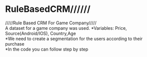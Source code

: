 # RuleBasedCRM//////
/////Rule Based CRM For Game Company/////  
A dataset for a game company was used.
*Variables: Price, Source(Android/IOS), Country,Age   
*We need to create a segmentation for the users according to their purchase  
*In the code you can follow step by step  
